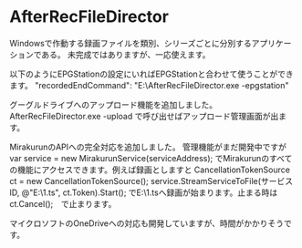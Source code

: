 # AfterRecFileDirector
Windowsで作動する録画ファイルを類別、シリーズごとに分別するアプリケーションである。
未完成ではありますが、一応使えます。

以下のようにEPGStationの設定にいればEPGStationと合わせて使うことができます。
"recordedEndCommand": "E:\\AfterRecFileDirector.exe -epgstation"

グーグルドライブへのアップロード機能を追加しました。
AfterRecFileDirector.exe -upload
で呼び出せばアップロード管理画面が出ます。

MirakurunのAPIへの完全対応を追加しました。
管理機能がまだ開発中ですが
var service = new MirakurunService(serviceAddress);
でMirakurunのすべての機能にアクセスできます。例えば録画としますと
CancellationTokenSource ct = new CancellationTokenSource();
service.StreamServiceToFile(サービスID, @"E:\1.ts", ct.Token).Start();
でE:\1.tsへ録画が始まります。止まる時は　ct.Cancel();　で止まります。

マイクロソフトのOneDriveへの対応も開発していますが、時間がかかりそうです。
